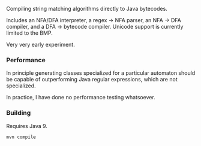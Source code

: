Compiling string matching algorithms directly to Java bytecodes.

Includes an NFA/DFA interpreter, a regex -> NFA parser, an NFA -> DFA
compiler, and a DFA -> bytecode compiler. Unicode support is currently limited
to the BMP.

Very very early experiment.

### Performance

In principle generating classes specialized for a particular automaton
should be capable of outperforming Java regular expressions, which are
not specialized.

In practice, I have done no performance testing whatsoever. 

### Building

Requires Java 9.

    mvn compile
